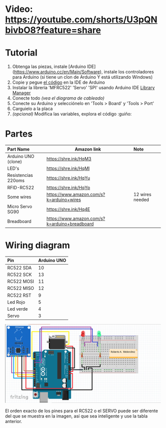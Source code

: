 # Video: https://youtube.com/shorts/U3pQNbivbO8?feature=share


# Tutorial
1. Obtenga las piezas, instale [Arduino IDE] (https://www.arduino.cc/en/Main/Software), instale los controladores para Arduino (si tiene un clon de Arduino Y está utilizando Windows)
2. Copie y pegue [el código](https://github.com/ROBTRT421/Control-de-acceso-RFID-con-Arduino/blob/main/control_de_acceso_rfid.ino) en la IDE de Arduino
3. Instalar la librería 'MFRC522' 'Servo' 'SPI' usando Arduino IDE [Library Manager](https://www.arduino.cc/en/Guide/Libraries#toc2)
4. Conecte todo _(vea el diagrama de cableado)_
5. Conecte su Arduino y selecciónelo en 'Tools > Board' y 'Tools > Port'
6. Carguielo a la placa
7. _(opcional)_ Modifica las variables, explora el código :guiño:


# Partes
Part Name            |      Amazon link       | Note
:------------------- | ---------------------- | :------------------------------------------------
Arduino UNO  (clone) | https://shre.ink/HqM3
LED's                | https://shre.ink/HqMl
Resistencias 220oms  | https://shre.ink/HqYu 
RFID-RC522           | https://shre.ink/HqYp
Some wires           | https://www.amazon.com/s?k=arduino+wires | 12 wires needed
Micro Servo SG90     | https://shre.ink/Hq4E | 
Breadboard           | https://www.amazon.com/s?k=arduino+breadboard | 



# Wiring diagram
Pin           | Arduino UNO
:------------ | :------------------
RC522 SDA     | 10
RC522 SCK     | 13
RC522 MOSI    | 11
RC522 MISO    | 12
RC522 RST     | 9
Led Rojo      | 5
Led verde     | 4
Servo         | 3


![wiring diagram]( https://github.com/ROBTRT421/Control-de-acceso-RFID-con-Arduino/blob/main/Plano%20RFID.png "wiring diagram")

El orden exacto de los pines para el RC522 o el SERVO puede ser diferente del que se muestra en la imagen, así que sea inteligente y use la tabla anterior.




